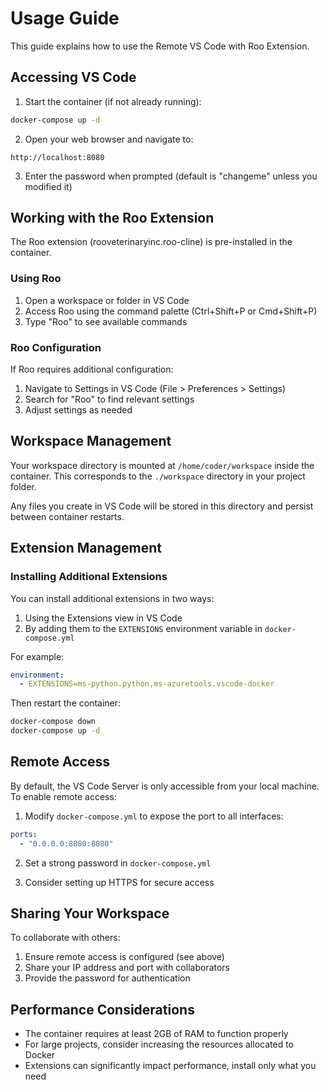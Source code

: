 # Usage Guide

This guide explains how to use the Remote VS Code with Roo Extension.

## Accessing VS Code

1. Start the container (if not already running):

```bash
docker-compose up -d
```

2. Open your web browser and navigate to:

```
http://localhost:8080
```

3. Enter the password when prompted (default is "changeme" unless you modified it)

## Working with the Roo Extension

The Roo extension (rooveterinaryinc.roo-cline) is pre-installed in the container.

### Using Roo

1. Open a workspace or folder in VS Code
2. Access Roo using the command palette (Ctrl+Shift+P or Cmd+Shift+P)
3. Type "Roo" to see available commands

### Roo Configuration

If Roo requires additional configuration:

1. Navigate to Settings in VS Code (File > Preferences > Settings)
2. Search for "Roo" to find relevant settings
3. Adjust settings as needed

## Workspace Management

Your workspace directory is mounted at `/home/coder/workspace` inside the container. This corresponds to the `./workspace` directory in your project folder.

Any files you create in VS Code will be stored in this directory and persist between container restarts.

## Extension Management

### Installing Additional Extensions

You can install additional extensions in two ways:

1. Using the Extensions view in VS Code
2. By adding them to the `EXTENSIONS` environment variable in `docker-compose.yml`

For example:

```yaml
environment:
  - EXTENSIONS=ms-python.python,ms-azuretools.vscode-docker
```

Then restart the container:

```bash
docker-compose down
docker-compose up -d
```

## Remote Access

By default, the VS Code Server is only accessible from your local machine. To enable remote access:

1. Modify `docker-compose.yml` to expose the port to all interfaces:

```yaml
ports:
  - "0.0.0.0:8080:8080"
```

2. Set a strong password in `docker-compose.yml`

3. Consider setting up HTTPS for secure access

## Sharing Your Workspace

To collaborate with others:

1. Ensure remote access is configured (see above)
2. Share your IP address and port with collaborators
3. Provide the password for authentication

## Performance Considerations

- The container requires at least 2GB of RAM to function properly
- For large projects, consider increasing the resources allocated to Docker
- Extensions can significantly impact performance, install only what you need